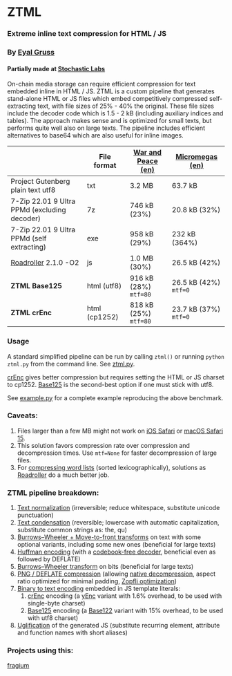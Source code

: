 # ZTML

### Extreme inline text compression for HTML / JS
### By [Eyal Gruss](https://eyalgruss.com)

#### Partially made at [Stochastic Labs](http://stochasticlabs.org)

On-chain media storage can require efficient compression for text embedded inline in HTML / JS.
ZTML is a custom pipeline that generates stand-alone HTML or JS files which embed competitively compressed self-extracting text, with file sizes of 25% - 40% the original.
These file sizes include the decoder code which is 1.5 - 2 kB (including auxiliary indices and tables).
The approach makes sense and is optimized for small texts, but performs quite well also on large texts.
The pipeline includes efficient alternatives to base64 which are also useful for inline images.

|                                                                   | File format   | [War and Peace (en)](https://gutenberg.org/files/2600/2600-0.txt) | [Micromegas (en)](https://gutenberg.org/files/30123/30123-8.txt) |
|-------------------------------------------------------------------|---------------|-------------------------------------------------------------------|------------------------------------------------------------------|
| Project Gutenberg plain text utf8                                 | txt           | 3.2 MB                                                            | 63.7 kB                                                          |
| 7-Zip 22.01 9 Ultra PPMd (excluding decoder)                      | 7z            | 746 kB (23%)                                                      | 20.8 kB (32%)                                                    |
| 7-Zip 22.01 9 Ultra PPMd (self extracting)                        | exe           | 958 kB (29%)                                                      | 232 kB (364%)                                                    |
| [Roadroller](https://github.com/lifthrasiir/roadroller) 2.1.0 -O2 | js            | 1.0 MB (30%)                                                      | 26.5 kB (42%)                                                    |
| **ZTML Base125**                                                  | html (utf8)   | 916 kB (28%) `mtf=80`                                             | 26.5 kB (42%) `mtf=0`                                            |
| **ZTML crEnc**                                                    | html (cp1252) | 818 kB (25%) `mtf=80`                                             | 23.7 kB (37%) `mtf=0`                                            |

### Usage
A standard simplified pipeline can be run by calling `ztml()` or running `python ztml.py` from the command line. See [ztml.py](ztml/ztml.py).

[crEnc](ztml/crenc.py) gives better compression but requires setting the HTML or JS charset to cp1252. [Base125](ztml/base125.py) is the second-best option if one must stick with utf8. 

See [example.py](example.py) for a complete example reproducing the above benchmark.

### Caveats:
1. Files larger than a few MB might not work on [iOS Safari](https://pqina.nl/blog/canvas-area-exceeds-the-maximum-limit) or [macOS Safari 15](https://bugs.webkit.org/show_bug.cgi?id=230855).
2. This solution favors compression rate over compression and decompression times. Use `mtf=None` for faster decompression of large files.
3. For [compressing word lists](http://golf.horse) (sorted lexicographically), solutions as [Roadroller](https://lifthrasiir.github.io/roadroller) do a much better job.

### ZTML pipeline breakdown:
1. [Text normalization](ztml/text_prep.py) (irreversible; reduce whitespace, substitute unicode punctuation)
2. [Text condensation](ztml/text_prep.py) (reversible; lowercase with automatic capitalization, substitute common strings as: the, qu)
3. [Burrows–Wheeler + Move-to-front transforms](ztml/bwt_mtf.py) on text with some optional variants, including some new ones (beneficial for large texts)
4. [Huffman encoding](ztml/huffman.py) (with a [codebook-free decoder](https://researchgate.net/publication/3159499_On_the_implementation_of_minimum_redundancy_prefix_codes), beneficial even as followed by DEFLATE)
5. [Burrows–Wheeler transform](ztml/bwt_mtf.py) on bits (beneficial for large texts)
6. [PNG / DEFLATE compression](ztml/deflate.py) (allowing [native decompression](https://web.archive.org/web/20090220141811/http://blog.nihilogic.dk/2008/05/compression-using-canvas-and-png.html
), aspect ratio optimized for minimal padding, [Zopfli optimization](https://github.com/google/zopfli))
7. [Binary to text encoding](https://en.wikipedia.org/wiki/Binary-to-text_encoding) embedded in JS template literals:
     1. [crEnc](ztml/crenc.py) encoding (a [yEnc](http://www.yenc.org) variant with 1.6% overhead, to be used with single-byte charset)
     2. [Base125](ztml/base125.py) encoding (a [Base122](https://blog.kevinalbs.com/base122) variant with 15% overhead, to be used with utf8 charset)
8. [Uglification](ztml/webify.py) of the generated JS (substitute recurring element, attribute and function names with short aliases)

### Projects using this:
[fragium](https://fragium.com)
